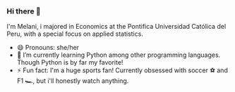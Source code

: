 ### Hi there 👋

I'm Melani, i majored in Economics at the Pontifica Universidad Católica del Peru, with a special focus on applied statistics. 
- 😄 Pronouns: she/her
- 🌱 I’m currently learning Python among other programming languages. Though Python is by far my favorite!
- ⚡ Fun fact: I'm a huge sports fan! Currently obsessed with soccer ⚽ and F1 🏎, but i'll honestly watch anything.

